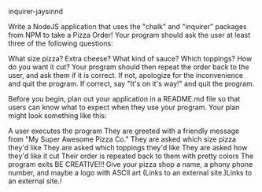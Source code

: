 inquirer-jaysinnd


Write a NodeJS application that uses the "chalk" and "inquirer" packages from NPM to take a Pizza Order! Your program should ask the user at least three of the following questions:

What size pizza?
Extra cheese?
What kind of sauce?
Which toppings?
How do you want it cut?
Your program should then repeat the order back to the user, and ask them if it is correct. If not, apologize for the inconvenience and quit the program. If correct, say "It's on it's way!" and quit the program.

Before you begin, plan out your application in a README.md file so that users can know what to expect when they use your program. Your plan might look something like this:

A user executes the program
They are greeted with a friendly message from "My Super Awesome Pizza Co."
They are asked which size pizza they'd like
They are asked which toppings they'd like
They are asked how they'd like it cut
Their order is repeated back to them with pretty colors
The program exits
BE CREATIVE!!! Give your pizza shop a name, a phony phone number, and maybe a logo with ASCII art (Links to an external site.)Links to an external site.!